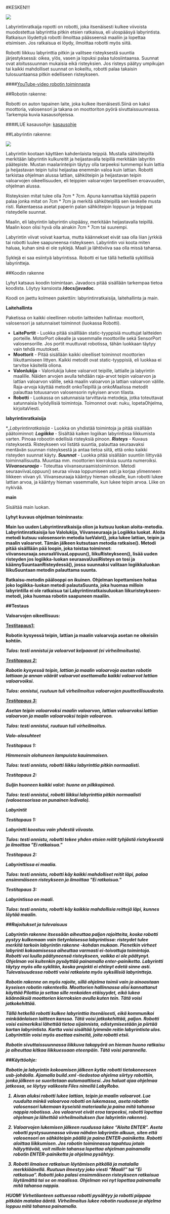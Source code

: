#KESKEN!!!

![](http://www.cs.helsinki.fi/u/antthaap/joulurobo/ropotti.jpg)

Labyrintinratkaija ropotti on robotti, joka itsenäisesti kulkee viivoista muodostettua labyrinttia pitkin etsien ratkaisua, eli ulospääsyä labyrintista. Ratkaisun löydettyä robotti ilmoittaa päässeensä maaliin ja lopettaa etsimisen. Jos ratkaisua ei löydy, ilmoittaa robotti myös siitä.

Robotti liikkuu labyrinttia pitkin ja valitsee risteyksestä suuntia järjestyksessä: oikea, ylös, vasen ja lopuksi palaa tulosiintaansa. Suunnat ovat aloitussuunnan mukaisia eikä risteyksien. Jos risteys päätyy umpikujan tai kaikki mahdolliset suunnat on kokeiltu, robotti palaa takaisin tulosuuntaansa pitkin edelliseen risteykseen.

####[YouTube-video robotin toiminnasta](https://www.youtube.com/watch?v=YBiAe8eqNy0)

##Robotin rakenne:

Robotti on auton tapainen laite, joka kulkee itsenäisesti.Siinä on kaksi moottoria, valosensori ja takana on moottoriton pyörä sivuttaissuunnassa. Tarkempia kuvia kasausohjeissa.

####LUE kasausohje: [kasausohje](kasausohje.md)

##Labyrintin rakenne:

![](http://www.cs.helsinki.fi/u/antthaap/joulurobo/labyrintti_1.jpg)

Labyrintin kootaan käyttäen kahdenlaista teippiä. Mustalla sähköteipillä merkitään labyrintin kulkureitit ja heijastavalla teipillä merkitään labyritin päätepiste. Mustan maalarinteipin täytyy olla tarpeeksi tummempi kuin lattia ja heijastavan teipin tulisi heijastaa enemmän valoa kuin lattian. Robotti tarkistaa ohjelman alussa lattian, sähköteipin ja heijastavan teipin valoarvojen oikeellisuuden, eli teippien valoarvojen tarpeellisen eroavuuden, ohjelman alussa.

Risteyksien mitat tulee olla 7cm * 7cm. Apuna kannattaa käyttää paperin palaa jonka mitat on 7cm * 7cm ja merkitä sähköteipillä sen keskelle musta risti. Rakentaessa asetat paperin palan sähköteipin loppuun ja teippaat risteydelle suunnat.

Maalin, eli labyrintin labyrintin ulopääsy, merkitään heijastavalla teipillä. Maalin koon olisi hyvä olla ainakin 7cm * 7cm tai suurempi.

Labyrintin viivat voivat kaartua, mutta käännekset eivät saa olla liian jyrkkiä tai robotti luulee saapuneensa risteykseen. Labyrintin voi koota miten haluaa, kuhan sinä ei ole syklejä. Maali ja lähtöviiva saa olla missä tahansa.

Syklejä ei saa esiintyä labyrintissa. Robotti ei tue tällä hetkellä syklillisiä labyrintteja.


##Koodin rakenne

Lyhyt katsaus koodin toimintaan. Javadocs pitää sisällään tarkempaa tietoa koodista. Löytyy kansiosta <b>/docs/javadoc</b>.

Koodi on jaettu kolmeen pakettiin: labyrintinratkaisija, laitehallinta ja main.

<b>Laitehallinta</b>



Paketissa on kaikki oleellinen robotin laitteiden hallintaa: moottorit, valosensori ja satunnaiset toiminnot (luokassa Robotti).

* __LaitePortit__ - Luokka pitää sisälllään static-tyyppisiä muuttujat laitteiden porteille. MotorPort oikealle ja vasemmalle moottorille sekä SensorPort valosensorille. Jos portit muuttuvat robotissa, tähän luokkaan täytyy vain tehdä muutokset.
* __Moottorit__ - Pitää sisällään kaikki oleelliset toiminnot moottorien liikuttamiseen littyen. Kaikki metodit ovat static-tyyppisiä, eli luokkaa ei tarvitse käsitellä oliona.
* __Valonlukija__ - Valonlukija lukee valoarvot teipille, lattialle ja labyrintin maalille. Näiden arvojen avulla tehdään raja-arvot teipin valoarvon ja lattian valoarvon välille, sekä maalin valoarvon ja lattian valoarvon välille. Raja-arvoja käyttää metodit onkoTeipillä ja onkoMaalissa metodit palauttaa totuusarvon valosensorin nykyisen arvon tilasta.
* __Robotti__ - Luokassa on satunnaisia tarvittavia metodeja, jotka toteuttavat satunnaisia hyödyllisiä toimintoja. Toimonnot ovat: nuku, lopetaOhjelma, kirjoitaViesti.

<b>labyrintinratkaisija</b>

*__Labyrintinratkaisija_ - Luokka on yhdistää toimintoja ja pitää sisällään päätoiminnot: 
*__Logiikka__* - Sisältää kaiken logiikan labyrintissa liikkumista varten. Pinoaa robootin edellisiä risteyksiä pinoon.
*__Risteys__* - Kuvaus risteyksestä. Risteykseen voi listätä suuntia, palauttaa seuraavaksi mentävän suunnan risteyksestä ja antaa tietoa siitä, että onko kaikki risteyden suunnat käyty.
*__Suunnat__* - Luokka pitää sisällään suuntiin liittyvää toiminnallisuutta. Muuntaa mm. moottorien kierroksia suunta numeroiksi.
*__Viivanseuraaja__* - Toteuttaa viivanseuraamistoiminnon. Metodi seuraaviivaLoppuun() seuraa viivaa loppumiseen asti ja korjaa ylimenneen liikkeen viivan yli. Viivanseuraaja kääntyy hieman oikealle, kun robotti lukee lattian arvoa, ja kääntyy hieman vasemmalle, kun lukee teipin arvoa. Liike on nykivää. 

<b>main</b>

Sisältää main luokan.

<b>Lyhyt kuvaus ohjelman toiminnasta:<b/>

Main luo uuden Labyrintinratkaisija olion ja kutsuu luokan aloita-metodia. Labyrintinratkaisija luo Valolukija, Viivanseuraaja ja Logiikka luokat. Aloita metodi kutsuu valosensorin metodia lueValot(), joka lukee lattian, teipin ja maalin valoarvot. Tämän jälkeen kutsutaan metodia ratkaise(). Metodi pitää sisälllään pää loopin, joka toistaa toiminnot: viivanseuraaja.seuraaViivaaLoppuun(), liikuRisteykseen(), lisää uuden risteyden jos logiikka-luokan seuraavaUusiRisteys on tosi ja käännySuuntaanRisteydessä(), jossa suunnaksi valitaan logiikkaluokan liikuSuuntaan metodin palauttama suunta. 

Ratkaisu-metodin päälooppi on ikuinen. Ohjelman lopettamisen hoitaa joko logiikka-luokan metodi palautaSuunta, joka huomaa milloin labyrintilla ei ole ratkaisua tai Labyrintinratkaisuluokan liikuristeykseen-metodi, joka huomaa robotin saapuneen maaliin.






##Testaus

<b>Valoarvojen oikeellisuus:</b>

<u>Testitapaus1:</u>

Robotin kysyessä teipin, lattian ja maalin valoarvoja asetan ne oikeisiin kohtiin.

<i>Tulos:<i/> testi onnistui ja valoarvot kelpaavat (ei virheilmoitusta).

<u>Testitapaus 2:</u>

Robotin kysyessä teipin, lattian ja maalin valoarvoja asetan robotin lattiaan ja annan väärät valoarvot asettamalla kaikki valoarvot lattian valoarvoiksi.

<i>Tulos:<i/> onnistui, ruutuun tuli virheilmoitus valoarvojen puutteellisuudesta.

<u>Testitapaus 3:</u>

Asetan teipin valoarvoksi maalin valoarvon, lattian valoarvoksi lattian valoarvon ja maalin valoarvoksi teipin valoarvon.

<i>Tulos:</i> testi onnistui, ruutuun tuli virheilmoitus.

<b>Valo-olosuhteet<b>

_Testitapaus 1:_

Himmensin olohuneen lampuista kauimmaisen.

<i>Tulos:</i> testi onnistu, robotti liikku labyrinttia pitkin normaalisti.

_Testitapaus 2:_

Suljin huoneen kaikki valot: huone on pilkkopimeä.

<i>Tulos:</i> testi onnistui, robotti liikkui labyrinttia pitkin normaalisti (valosensorissa on punainen ledivalo).



<b>Labyrintit</b>

_Testitapaus 1:_

Labyrintti koostuu vain yhdestä viivasta.

Tulos: testi onnistu, robotti tekee yhden etsien reitit tyhjästä risteyksestä ja ilmoittaa "Ei ratkaisua."

_Testitapaus 2:_ 

Labyrinttissa ei maalia.

Tulos: testi onnistu, robotti käy kaikki mahdolliset reitit läpi, palaa ensimmäiseen risteykseen ja ilmoittaa "Ei ratkaisua."

_Testitapaus 3:_

Labyrintissa on maali.

Tulos: testi onnistu, robotti käy kaikkia mahdollisia reittejä läpi, kunnes löytää maalin.



##Rajoitukset ja tulevaisuus

Labyrintin rakenne itsessään aiheuttaa paljon rajoitteita, koska robotti pystyy kulkemaan vain tietynlaisessa labyrintissa: risteydet tulee merkitä tarkoin labyrintin rakenne -kohdan mukaan. Pienetkin virheet labyrinti kokoamisessa aiheuttaa varmasti ei-toivottuja toimintoja. Robotti voi luulla päätyneensä risteykseen, vaikka ei ole päätynyt. Ohjelman voi kuitenkin pysäyttää painamalla enter-painiketta. Labyrintti täytyy myös olla syklitön, koska projekti ei ehtinyt edetä sinne asti. Tulevaisuudessa robotti voisi ratkaista myös syksillisiä labyrintteja.

Robotin rakenne on myös rajoite, sillä ohjelma toimii vain ja ainoastaan kyseisen robotin rakenteella. Moottorien hallinnassa olisi kannattanut käyttää Pilottia ja settaa sille renkaiden etäisyydet, eikä lukea käännöksiä moottorien kierroksien avulla kuten tein. Tätä voisi jatkokehittää. 

Tällä hetkellä robotti kulkee labyrinttia itsenäisesti, eikä kommunikoi minkäänlaisen laitteen kanssa. Tätä voisi jatkokehittää, paljon. Robotti voisi esimerkiksi lähettää tietoa sijainnista, edistymisestään ja piirtää kartan labyrintista. Kartta voisi sisältää lyimmän reitin labyrintista ulos. Labyrinttiin voisi myös asettaa esineitä, joita robotti etsii.

Robotin sivuttaissuunnassa liikkuva takapyörä on hieman huono ratkaisu ja aiheuttaa kitkaa liikkuessaan eteenpäin. Tätä voisi parannella.





##Käyttöohje:

Robotin ja labyrintin kokoamisen jälkeen kytke robotti tietokoneeseen usb-johdolla. Ajamalla build.xml -tiedostoa ohjelma siirtyy robottiin, jonka jälkeen se suoritetaan automaattisesi. Jos haluat ajaa ohjelmaa jatkossa, se löytyy valikosta Files nimellä LabyRobo.

1. Aivan aluksi robotti lukee lattian, teipin ja maalin valoarvot. Lue ruudulta minkä valoarvoa robotti on lukemassa, aseta robottin valosensori lukemaan kyseistä materiaalia ja paina mitä tahansa nappia robotissa. Jos valoarvot eivät eroa tarpeeksi, robotti lopettaa ohjelman ja lähettää virheilmoituksen (lue labyrintin rakenne).

2. Valoarvojen lukemisen jälkeen ruudussa lukee “Aloita ENTER”. Aseta robotti pystysuunnassa viivaa nähden labyrintin alkuun, siten että valosensori on sähköteipin päällä ja paina ENTER-painiketta. Robotti aloittaa liikkumisen. Jos robotin toiminnassa tapahtuu jotain hälyyttävää, voit milloin tahansa lopettaa ohjelman painamalla robotin ENTER-painiketta ja ohjelma pysähtyy.

3. Robotti ilmaisee ratkaisun löytämisen pitkällä ja matalalla merkkiäänellä. Ruutuun ilmestyy joko viesti “Maali!” tai “Ei ratkaisua”. Robotti joko palasi ensimmäiseen risteykseen ratkaisua löytämättä tai se on maalissa. Ohjelman voi nyt lopettaa painamalla mitä tahansa nappia.

<b>HUOM!</b> Virhetilanteen sattuessa robotti pysähtyy ja robotti piippaa pitkään matalaa ääntä. Virheilmoitus lukee robotin ruudussa ja ohjelma loppuu mitä tahansa painamalla.
